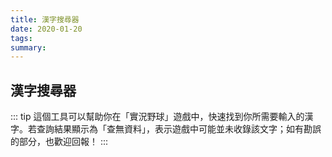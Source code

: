 ```yaml
---
title: 漢字搜尋器
date: 2020-01-20
tags:
summary: 
---
```

## 漢字搜尋器
<CharacterFinder />

::: tip 
這個工具可以幫助你在「實況野球」遊戲中，快速找到你所需要輸入的漢字。若查詢結果顯示為「查無資料」，表示遊戲中可能並未收錄該文字；如有勘誤的部分，也歡迎回報！
:::
